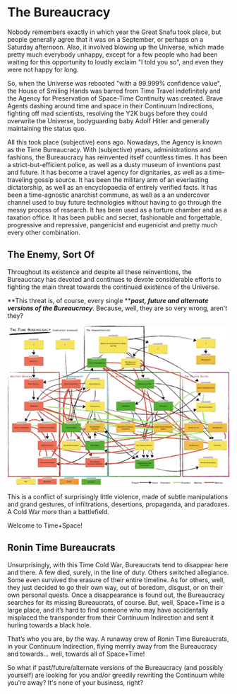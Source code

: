 # The Bureaucracy

Nobody remembers exactly in which year the Great Snafu took place, but people generally agree that it was on a September, or perhaps on a Saturday afternoon. Also, it involved blowing up the Universe, which made pretty much everybody unhappy, except for a few people who had been waiting for this opportunity to loudly exclaim "I told you so", and even they were not happy for long.

So, when the Universe was rebooted "with a 99.999% confidence value", the House of Smiling Hands was barred from Time Travel indefinitely and the Agency for Preservation of Space-Time Continuity was created. Brave Agents dashing around time and space in their Continuum Indirections, fighting off mad scientists, resolving the Y2K bugs before they could overwrite the Universe, bodyguarding baby Adolf Hitler and generally maintaining the status quo.

All this took place \(subjective\) eons ago. Nowadays, the Agency is known as the Time Bureaucracy. With \(subjective\) years, administrations and fashions, the Bureaucracy has reinvented itself countless times. It has been a strict-but-efficient police, as well as a dusty museum of inventions past and future. It has become a travel agency for dignitaries, as well as a time-traveling gossip source. It has been the military arm of an everlasting dictatorship, as well as an encyclopaedia of entirely verified facts. It has been a time-agnostic anarchist commune, as well as a an undercover channel used to buy future technologies without having to go through the messy process of research. It has been used as a torture chamber and as a taxation office. It has been public and secret, fashionable and forgettable, progressive and repressive, pangenicist and eugenicist and pretty much every other combination.

## The Enemy, Sort Of

Throughout its existence and despite all these reinventions, the Bureaucracy has devoted and continues to devote considerable efforts to fighting the main threat towards the continued existence of the Universe.

**This threat is, of course, every single **_**past, future and alternate versions of the Bureaucracy**_. Because, well, they are so very wrong, aren't they?

![](/assets/agency.png)

This is a conflict of surprisingly little violence, made of subtle manipulations and grand gestures, of infiltrations, desertions, propaganda, and paradoxes. A Cold War more than a battlefield.

Welcome to Time+Space!



## Ronin Time Bureaucrats

Unsurprisingly, with this Time Cold War, Bureaucrats tend to disappear here and there. A few died, surely, in the line of duty. Others switched allegiance. Some even survived the erasure of their entire timeline. As for others, well, they just decided to go their own way, out of boredom, disgust, or on their own personal quests. Once a disappearance is found out, the Bureaucracy searches for its missing Bureaucrats, of course. But, well, Space+Time is a large place, and it’s hard to find someone who may have accidentally misplaced the transponder from their Continuum Indirection and sent it hurling towards a black hole.

That’s who you are, by the way. A runaway crew of Ronin Time Bureaucrats, in your Continuum Indirection, flying merrily away from the Bureaucracy and towards... well, towards all of Space+Time!

So what if past/future/alternate versions of the Bureaucracy \(and possibly yourself\) are looking for you and/or greedily rewriting the Continuum while you're away? It's none of your business, right?


